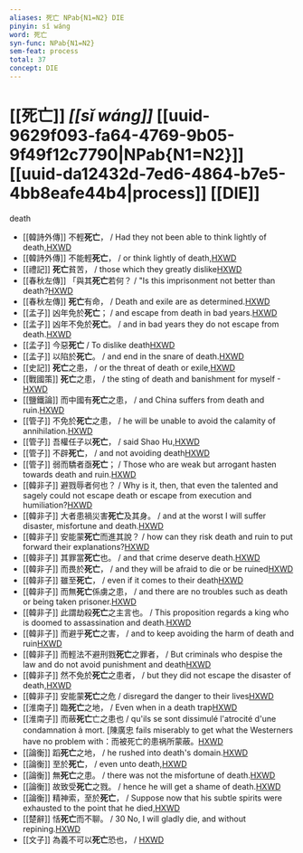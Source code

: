 ```yaml
---
aliases: 死亡 NPab{N1=N2} DIE
pinyin: sǐ wáng
word: 死亡
syn-func: NPab{N1=N2}
sem-feat: process
total: 37
concept: DIE 
---
```

# [[死亡]] *[[sǐ wáng]]*  [[uuid-9629f093-fa64-4769-9b05-9f49f12c7790|NPab{N1=N2}]] [[uuid-da12432d-7ed6-4864-b7e5-4bb8eafe44b4|process]] [[DIE]]
death
 - [[韓詩外傳]] 不輕**死亡**， / Had they not been able to think lightly of death,[HXWD](https://hxwd.org/textview.html?location=KR1c0066_tls_002-25a.18)
 - [[韓詩外傳]] 不能輕**死亡**， / or think lightly of death,[HXWD](https://hxwd.org/textview.html?location=KR1c0066_tls_002-25a.4)
 - [[禮記]] **死亡**貧苦， / those which they greatly dislike[HXWD](https://hxwd.org/textview.html?location=KR1d0052_tls_009-23a.31)
 - [[春秋左傳]] 「與其**死亡**若何？ / "Is this imprisonment not better than death?[HXWD](https://hxwd.org/textview.html?location=KR1e0001_tls_009-489a.6)
 - [[春秋左傳]] **死亡**有命， / Death and exile are as determined.[HXWD](https://hxwd.org/textview.html?location=KR1e0001_tls_010-512a.12)
 - [[孟子]] 凶年免於**死亡**； / and escape from death in bad years.[HXWD](https://hxwd.org/textview.html?location=KR1h0001_tls_001-64a.19)
 - [[孟子]] 凶年不免於**死亡**。 / and in bad years they do not escape from death.[HXWD](https://hxwd.org/textview.html?location=KR1h0001_tls_001-65a.6)
 - [[孟子]] 今惡**死亡** / To dislike death[HXWD](https://hxwd.org/textview.html?location=KR1h0001_tls_007-3a.14)
 - [[孟子]] 以陷於**死亡**。 / and end in the snare of death.[HXWD](https://hxwd.org/textview.html?location=KR1h0001_tls_007-9a.35)
 - [[史記]] **死亡**之患， / or the threat of death or exile,[HXWD](https://hxwd.org/textview.html?location=KR2a0001_tls_079-13a.102)
 - [[戰國策]] **死亡**之患， / the sting of death and banishment for myself -[HXWD](https://hxwd.org/textview.html?location=KR2e0003_tls_083-4a.83)
 - [[鹽鐵論]] 而中國有**死亡**之患， / and China suffers from death and ruin.[HXWD](https://hxwd.org/textview.html?location=KR3a0006_tls_004-3a.17)
 - [[管子]] 不免於**死亡**之患， / he will be unable to avoid the calamity of annihilation.[HXWD](https://hxwd.org/textview.html?location=KR3c0001_tls_001-84a.8)
 - [[管子]] 吾權任子以**死亡**， / said Shao Hu,[HXWD](https://hxwd.org/textview.html?location=KR3c0001_tls_007-4a.4)
 - [[管子]] 不辟**死亡**， / and not avoiding death[HXWD](https://hxwd.org/textview.html?location=KR3c0001_tls_008-171a.9)
 - [[管子]] 弱而驕者亟**死亡**； / Those who are weak but arrogant hasten towards death and ruin.[HXWD](https://hxwd.org/textview.html?location=KR3c0001_tls_013-86a.3)
 - [[韓非子]] 避戮辱者何也？ / Why is it, then, that even the talented and sagely could not escape death or escape from execution and humiliation?[HXWD](https://hxwd.org/textview.html?location=KR3c0005_tls_003-13a.6)
 - [[韓非子]] 大者患禍災害**死亡**及其身。 / and at the worst I will suffer disaster, misfortune and death.[HXWD](https://hxwd.org/textview.html?location=KR3c0005_tls_003-6a.8)
 - [[韓非子]] 安能蒙**死亡**而進其說？ / how can they risk death and ruin to put forward their explanations?[HXWD](https://hxwd.org/textview.html?location=KR3c0005_tls_011-19a.5)
 - [[韓非子]] 其罪當**死亡**也。 / and that crime deserve death.[HXWD](https://hxwd.org/textview.html?location=KR3c0005_tls_011-40a.10)
 - [[韓非子]] 而畏於**死亡**， / and they will be afraid to die or be ruined[HXWD](https://hxwd.org/textview.html?location=KR3c0005_tls_011-41a.3)
 - [[韓非子]] 雖至**死亡**， / even if it comes to their death[HXWD](https://hxwd.org/textview.html?location=KR3c0005_tls_013-8a.6)
 - [[韓非子]] 而無**死亡**係虜之患， / and there are no troubles such as death or being taken prisoner.[HXWD](https://hxwd.org/textview.html?location=KR3c0005_tls_014-38a.7)
 - [[韓非子]] 此謂劫殺**死亡**之主言也。 / This proposition regards a king who is doomed to assassination and death.[HXWD](https://hxwd.org/textview.html?location=KR3c0005_tls_014-72a.2)
 - [[韓非子]] 而避乎**死亡**之害， / and to keep avoiding the harm of death and ruin[HXWD](https://hxwd.org/textview.html?location=KR3c0005_tls_042-8a.3)
 - [[韓非子]] 而輕法不避刑戮**死亡**之罪者， / But criminals who despise the law and do not avoid punishment and death[HXWD](https://hxwd.org/textview.html?location=KR3c0005_tls_045-6a.8)
 - [[韓非子]] 然不免於**死亡**之患者， / but they did not escape the disaster of death,[HXWD](https://hxwd.org/textview.html?location=KR3c0005_tls_052-12a.9)
 - [[韓非子]] 安能蒙**死亡**之危 / disregard the danger to their lives[HXWD](https://hxwd.org/textview.html?location=KR3c0005_tls_052-7a.6)
 - [[淮南子]] 臨**死亡**之地， / Even when in a death trap[HXWD](https://hxwd.org/textview.html?location=KR3j0010_tls_009-48a.96)
 - [[淮南子]] 而蔽**死亡**亡之患也 / qu'ils se sont dissimulé l'atrocité d'une condamnation ả mort. [陳廣忠 fails miserably to get what the Westerners have no problem with：而被死亡的患祸所蒙蔽。[HXWD](https://hxwd.org/textview.html?location=KR3j0010_tls_013-29a.42)
 - [[論衡]] 蹈**死亡**之地， / he rushed into death's domain.[HXWD](https://hxwd.org/textview.html?location=KR3j0080_tls_006-10a.17)
 - [[論衡]] 至於**死亡**， / even unto death,[HXWD](https://hxwd.org/textview.html?location=KR3j0080_tls_010-17a.28)
 - [[論衡]] 無**死亡**之患。 / there was not the misfortune of death.[HXWD](https://hxwd.org/textview.html?location=KR3j0080_tls_020-9a.24)
 - [[論衡]] 故致受**死亡**之戮。 / hence he will get a shame of death.[HXWD](https://hxwd.org/textview.html?location=KR3j0080_tls_021-12a.6)
 - [[論衡]] 精神索，至於**死亡**， / Suppose now that his subtle spirits were exhausted to the point that he died,[HXWD](https://hxwd.org/textview.html?location=KR3j0080_tls_028-23a.29)
 - [[楚辭]] 恬**死亡**而不聊。 / 30 No, I will gladly die, and without repining.[HXWD](https://hxwd.org/textview.html?location=KR4a0001_tls_004-35a.31)
 - [[文子]] 為義不可以**死亡**恐也， / [HXWD](https://hxwd.org/textview.html?location=KR5c0118_tls_003-6a.22)